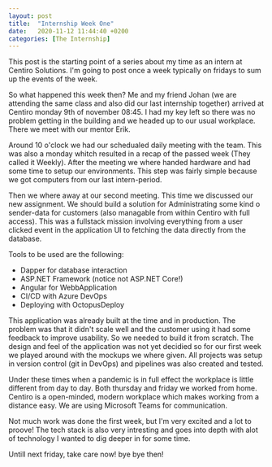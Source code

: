 ```yaml
---
layout: post
title:  "Internship Week One"
date:   2020-11-12 11:44:40 +0200
categories: [The Internship]
---
```


This post is the starting point of a series about my time as an intern at Centiro Solutions.
I'm going to post once a week typically on fridays to sum up the events of the week.

So what happened this week then?
Me and my friend Johan (we are attending the same class and also did our last internship together) arrived at Centiro monday 9th of november 08:45.
I had my key left so there was no problem getting in the building and we headed up to our usual workplace. There we meet with our mentor Erik.

Around 10 o'clock we had our schedualed daily meeting with the team. This was also a monday whitch resulted in a recap of the passed week (They called it Weekly).
After the meeting we where handed hardware and had some time to setup our environments. This step was fairly simple because we got computers from our last intern-period.

Then we where away at our second meeting. This time we discussed our new assignment. We should build a solution for Administrating some kind o sender-data for customers (also managable from within Centiro with full access). This was a fullstack mission involving everything from a user clicked event in the application UI to fetching the data directly from the database.

Tools to be used are the following:

* Dapper for database interaction
* ASP.NET Framework (notice not ASP.NET Core!)
* Angular for WebbApplication
* CI/CD with Azure DevOps
* Deploying with OctopusDeploy

This application was already built at the time and in production. The problem was that it didn't scale well and the customer using it had some feedback to improve usability.
So we needed to build it from scratch. The design and feel of the application was not yet decidied so for our first week we played around with the mockups we where given. 
All projects was setup in version control (git in DevOps) and pipelines was also created and tested.

Under these times when a pandemic is in full effect the workplace is little different from day to day. Both thursday and friday we worked from home. Centiro is a open-minded, modern workplace which makes working from a distance easy. We are using Microsoft Teams for communication.

Not much work was done the first week, but I'm very excited and a lot to proove! The tech stack is also very intresting and goes into depth with alot of technology I wanted to dig deeper in for some time. 

Untill next friday, take care now! bye bye then! 